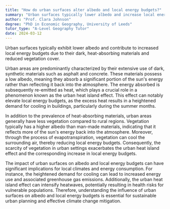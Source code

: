 ```yaml
---
title: "How do urban surfaces alter albedo and local energy budgets?"
summary: "Urban surfaces typically lower albedo and increase local energy budgets due to their dark, heat-absorbing materials and lack of vegetation."
author: "Prof. Clara Johnson"
degree: "PhD in Economic Geography, University of Leeds"
tutor_type: "A-Level Geography Tutor"
date: 2024-03-12
---
```


Urban surfaces typically exhibit lower albedo and contribute to increased local energy budgets due to their dark, heat-absorbing materials and reduced vegetation cover.

Urban areas are predominantly characterized by their extensive use of dark, synthetic materials such as asphalt and concrete. These materials possess a low albedo, meaning they absorb a significant portion of the sun's energy rather than reflecting it back into the atmosphere. The energy absorbed is subsequently re-emitted as heat, which plays a crucial role in a phenomenon known as the urban heat island effect. This effect can notably elevate local energy budgets, as the excess heat results in a heightened demand for cooling in buildings, particularly during the summer months.

In addition to the prevalence of heat-absorbing materials, urban areas generally have less vegetation compared to rural regions. Vegetation typically has a higher albedo than man-made materials, indicating that it reflects more of the sun's energy back into the atmosphere. Moreover, through the process of evapotranspiration, vegetation can cool the surrounding air, thereby reducing local energy budgets. Consequently, the scarcity of vegetation in urban settings exacerbates the urban heat island effect and the corresponding increase in local energy budgets.

The impact of urban surfaces on albedo and local energy budgets can have significant implications for local climates and energy consumption. For instance, the heightened demand for cooling can lead to increased energy use and associated greenhouse gas emissions. Additionally, the urban heat island effect can intensify heatwaves, potentially resulting in health risks for vulnerable populations. Therefore, understanding the influence of urban surfaces on albedo and local energy budgets is essential for sustainable urban planning and effective climate change mitigation.
    